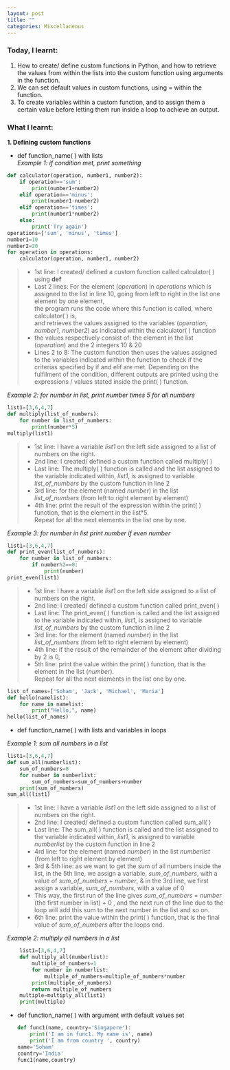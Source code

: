 ```yaml
---
layout: post
title: ""
categories: Miscellaneous
---
```


### Today, I learnt:
1. How to create/ define custom functions in Python, and how to retrieve the values from within the lists into the custom function using arguments in the function.  
2. We can set default values in custom functions, using = within the function.
3. To create variables within a custom function, and to assign them a certain value before letting them run inside a loop to achieve an output.  


### What I learnt:  
**1. Defining custom functions**
- def function_name( ) with lists  
 *Example 1: if condition met, print something*
```python
def calculator(operation, number1, number2):
    if operation=='sum':
        print(number1+number2)
    elif operation=='minus':
        print(number1-number2)
    elif operation=='times':
        print(number1*number2)
    else:
        print('Try again')
operations=['sum', 'minus', 'times']
number1=10
number2=20
for operation in operations:
    calculator(operation, number1, number2)
```  
>    - 1st line: I created/ defined a custom function called calculator( ) using **def**
>    - Last 2 lines: For the element (*operation*) in  *operations* which is assigned to the list in line 10, going from left to right in the list one element by one element,  
     the program runs the code where this function is called, where calculator( ) is,  
     and retrieves the values assigned to the variables (*operation, number1, number2*) as indicated within the calculator( ) function
>    - the values respectively consist of: the element in the list (*operation*) and the 2 integers 10 & 20
>    - Lines 2 to 8: The custom function then uses the values assigned to the variables indicated within the function to check if the criterias specified by if and elif are met. Depending on the fulfilment of the condition, different outputs are printed using the expressions / values stated inside the print( ) function.  

 *Example 2: for number in list, print number times 5 for all numbers*
```python
list1=[3,6,4,7]
def multiply(list_of_numbers):
    for number in list_of_numbers:
        print(number*5)
multiply(list1)
```
>    - 1st line: I have a variable *list1* on the left side assigned to a list of numbers on the right.
>    - 2nd line: I created/ defined a custom function called multiply( )
>    - Last line: The multiply( ) function is called and the list assigned to the variable indicated within, *list1*, is assigned to variable *list_of_numbers* by the custom function in line 2
>    - 3rd line: for the element (named *number*) in the list *list_of_numbers* (from left to right element by element)
>    - 4th line: print the result of the expression within the print( ) function, that is the element in the list*5.  
Repeat for all the next elements in the list one by one.  

 *Example 3: for number in list print number if even number*  
```python
list1=[3,6,4,7]
def print_even(list_of_numbers):
    for number in list_of_numbers:
        if number%2==0:
            print(number)
print_even(list1)
```  
>    - 1st line: I have a variable *list1* on the left side assigned to a list of numbers on the right.
>    - 2nd line: I created/ defined a custom function called print_even( )
>    - Last line: The print_even( ) function is called and the list assigned to the variable indicated within, *list1*, is assigned to variable *list_of_numbers* by the custom function in line 2
>    - 3rd line: for the element (named *number*) in the list *list_of_numbers* (from left to right element by element)
>    - 4th line: if the result of the remainder of the element after dividing by 2 is 0,
>    - 5th line: print the value within the print( ) function, that is the element in the list (*number*).  
     Repeat for all the next elements in the list one by one.  
     
```python
list_of_names=['Soham', 'Jack', 'Michael', 'Maria']
def hello(namelist):
    for name in namelist:
        print("Hello,", name)
hello(list_of_names)
```

- def function_name( ) with lists and variables in loops  

 *Example 1: sum all numbers in a list*  
```python
list1=[3,6,4,7]
def sum_all(numberlist):
    sum_of_numbers=0
    for number in numberlist:
        sum_of_numbers=sum_of_numbers+number
    print(sum_of_numbers)
sum_all(list1)
```  
>    - 1st line: I have a variable *list1* on the left side assigned to a list of numbers on the right.
>    - 2nd line: I created/ defined a custom function called sum_all( )
>    - Last line: The sum_all( ) function is called and the list assigned to the variable indicated within, *list1*, is assigned to variable *numberlist* by the custom function in line 2
>    - 4rd line: for the element (named *number*) in the list *numberlist* (from left to right element by element)
>    - 3rd & 5th line: as we want to get the sum of all numbers inside the list, in the 5th line, we assign a variable, *sum_of_numbers*, with a value of *sum_of_numbers* + *number*, & in the 3rd line, we first assign a variable, *sum_of_numbers*, with a value of 0
>    - This way, the first run of the line gives *sum_of_numbers* = *number* (the first number in list) + 0 , and the next run of the line due to the loop will add this sum to the next number in the list and so on.
>    - 6th line: print the value within the print( ) function, that is the final value of *sum_of_numbers* after the loops end.  

 *Example 2: multiply all numbers in a list*
```python  
    list1=[3,6,4,7]
    def multiply_all(numberlist):
        multiple_of_numbers=1
        for number in numberlist:
            multiple_of_numbers=multiple_of_numbers*number
        print(multiple_of_numbers)
        return multiple_of_numbers
    multiple=multiply_all(list1)
    print(multiple)
```  

- def function_name( ) with argument with default values set

    ```python
    def func1(name, country='Singapore'):
        print('I am in func1. My name is', name)
        print('I am from country ', country)
    name='Soham'
    country='India'
    func1(name,country)
    ```